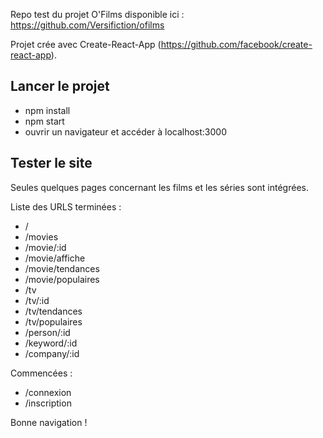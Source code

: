 Repo test du projet O'Films disponible ici : https://github.com/Versifiction/ofilms

Projet crée avec Create-React-App (https://github.com/facebook/create-react-app).

## Lancer le projet

- npm install
- npm start
- ouvrir un navigateur et accéder à localhost:3000

## Tester le site

Seules quelques pages concernant les films et les séries sont intégrées.

Liste des URLS terminées :

- /
- /movies
- /movie/:id
- /movie/affiche
- /movie/tendances
- /movie/populaires
- /tv
- /tv/:id
- /tv/tendances
- /tv/populaires
- /person/:id
- /keyword/:id
- /company/:id

Commencées :

- /connexion
- /inscription

Bonne navigation !
